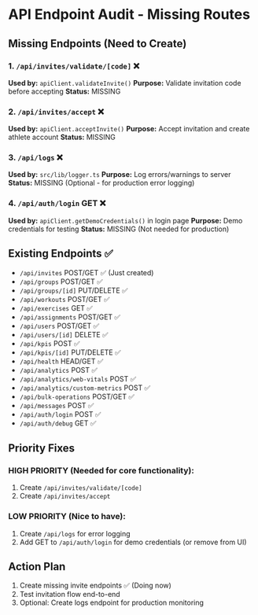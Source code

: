 # API Endpoint Audit - Missing Routes

## Missing Endpoints (Need to Create)

### 1. `/api/invites/validate/[code]` ❌

**Used by:** `apiClient.validateInvite()`
**Purpose:** Validate invitation code before accepting
**Status:** MISSING

### 2. `/api/invites/accept` ❌

**Used by:** `apiClient.acceptInvite()`
**Purpose:** Accept invitation and create athlete account
**Status:** MISSING

### 3. `/api/logs` ❌

**Used by:** `src/lib/logger.ts`
**Purpose:** Log errors/warnings to server
**Status:** MISSING (Optional - for production error logging)

### 4. `/api/auth/login` GET ❌

**Used by:** `apiClient.getDemoCredentials()` in login page
**Purpose:** Demo credentials for testing
**Status:** MISSING (Not needed for production)

## Existing Endpoints ✅

- `/api/invites` POST/GET ✅ (Just created)
- `/api/groups` POST/GET ✅
- `/api/groups/[id]` PUT/DELETE ✅
- `/api/workouts` POST/GET ✅
- `/api/exercises` GET ✅
- `/api/assignments` POST/GET ✅
- `/api/users` POST/GET ✅
- `/api/users/[id]` DELETE ✅
- `/api/kpis` POST ✅
- `/api/kpis/[id]` PUT/DELETE ✅
- `/api/health` HEAD/GET ✅
- `/api/analytics` POST ✅
- `/api/analytics/web-vitals` POST ✅
- `/api/analytics/custom-metrics` POST ✅
- `/api/bulk-operations` POST/GET ✅
- `/api/messages` POST ✅
- `/api/auth/login` POST ✅
- `/api/auth/debug` GET ✅

## Priority Fixes

### HIGH PRIORITY (Needed for core functionality):

1. Create `/api/invites/validate/[code]`
2. Create `/api/invites/accept`

### LOW PRIORITY (Nice to have):

1. Create `/api/logs` for error logging
2. Add GET to `/api/auth/login` for demo credentials (or remove from UI)

## Action Plan

1. Create missing invite endpoints ✅ (Doing now)
2. Test invitation flow end-to-end
3. Optional: Create logs endpoint for production monitoring
